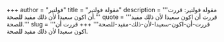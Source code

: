 +++
author = "فولتير"
title = "مقولة فولتير"
description = '''مقولة فولتير: قررت أن اكون سعيدا لأن ذلك مفيد للصحة.'''
quote = '''قررت أن اكون سعيدا لأن ذلك مفيد للصحة.'''
slug = '''قررت-أن-اكون-سعيدا-لأن-ذلك-مفيد-للصحة'''
+++
قررت أن اكون سعيدا لأن ذلك مفيد للصحة.
